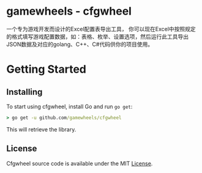 # gamewheels - cfgwheel

一个专为游戏开发而设计的Excel配置表导出工具， 你可以现在Excel中按照规定的格式填写游戏配置数据，如：表格、枚举、设置选项，然后运行此工具导出JSON数据及对应的golang、C++、C#代码供你的项目使用。

Getting Started
===============

## Installing

To start using cfgwheel, install Go and run `go get`:

```cmd
> go get -u github.com/gamewheels/cfgwheel
```

This will retrieve the library.

## License

Cfgwheel source code is available under the MIT [License](/LICENSE).

